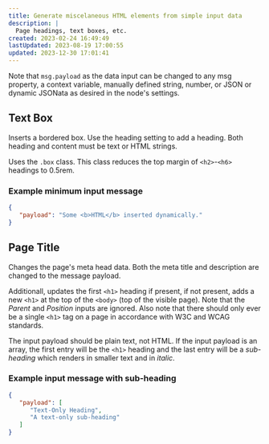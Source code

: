 ```yaml
---
title: Generate miscelaneous HTML elements from simple input data
description: |
  Page headings, text boxes, etc.
created: 2023-02-24 16:49:49
lastUpdated: 2023-08-19 17:00:55
updated: 2023-12-30 17:01:41
---
```


Note that `msg.payload` as the data input can be changed to any msg property, a context variable, manually defined string, number, or JSON or dynamic JSONata as desired in the node's settings.

## Text Box

Inserts a bordered box. Use the heading setting to add a heading. Both heading and content must be text or HTML strings.

Uses the `.box` class. This class reduces the top margin of `<h2>`-`<h6>` headings to 0.5rem.

### Example minimum input message

```json
{
   "payload": "Some <b>HTML</b> inserted dynamically."
}
```

## Page Title

Changes the page's meta head data. Both the meta title and description are changed to the message payload.

Additionall, updates the first `<h1>` heading if present, if not present, adds a new `<h1>` at the top of the `<body>` (top of the visible page). Note that the *Parent* and *Position* inputs are ignored. Also note that there should only ever be a single `<h1>` tag on a page in accordance with W3C and WCAG standards.

The input payload should be plain text, not HTML. If the input payload is an array, the first entry will be the `<h1>` heading and the last entry will be a _sub-heading_ which renders in smaller text and in *italic*.

### Example input message with sub-heading

```json
{
   "payload": [
      "Text-Only Heading",
      "A text-only sub-heading"
   ]
}
```

